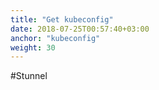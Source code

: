 ```yaml
---
title: "Get kubeconfig"
date: 2018-07-25T00:57:40+03:00
anchor: "kubeconfig"
weight: 30
---
```


#Stunnel